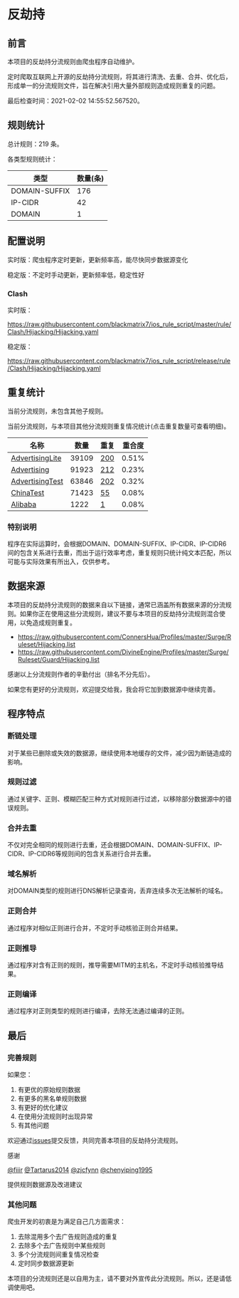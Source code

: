 # 反劫持

## 前言

本项目的反劫持分流规则由爬虫程序自动维护。

定时爬取互联网上开源的反劫持分流规则，将其进行清洗、去重、合并、优化后，形成单一的分流规则文件，旨在解决引用大量外部规则造成规则重复的问题。



最后检查时间：2021-02-02 14:55:52.567520。

## 规则统计

总计规则：219 条。

各类型规则统计：

| 类型 | 数量(条) |
| ---- | ---- |
| DOMAIN-SUFFIX | 176 |
| IP-CIDR | 42 |
| DOMAIN | 1 |
## 配置说明

实时版：爬虫程序定时更新，更新频率高，能尽快同步数据源变化

稳定版：不定时手动更新，更新频率低，稳定性好

### Clash 
实时版：

https://raw.githubusercontent.com/blackmatrix7/ios_rule_script/master/rule/Clash/Hijacking/Hijacking.yaml

稳定版：

https://raw.githubusercontent.com/blackmatrix7/ios_rule_script/release/rule/Clash/Hijacking/Hijacking.yaml

## 重复统计


当前分流规则，未包含其他子规则。


当前分流规则，与本项目其他分流规则重复情况统计(点击重复数量可查看明细)。



| 名称 | 数量 | 重复 | 重合度 |
| ---- | ---- | ---- | ------ |
|  [AdvertisingLite](https://github.com/blackmatrix7/ios_rule_script/tree/master/rule/Clash/AdvertisingLite)    | 39109   | [200](https://raw.githubusercontent.com/blackmatrix7/ios_rule_script/master/rule/Clash/Hijacking/Hijacking_Repeat.list)   |   0.51% |
|  [Advertising](https://github.com/blackmatrix7/ios_rule_script/tree/master/rule/Clash/Advertising)    | 91923   | [212](https://raw.githubusercontent.com/blackmatrix7/ios_rule_script/master/rule/Clash/Hijacking/Hijacking_Repeat.list)   |   0.23% |
|  [AdvertisingTest](https://github.com/blackmatrix7/ios_rule_script/tree/master/rule/Clash/AdvertisingTest)    | 63846   | [202](https://raw.githubusercontent.com/blackmatrix7/ios_rule_script/master/rule/Clash/Hijacking/Hijacking_Repeat.list)   |   0.32% |
|  [ChinaTest](https://github.com/blackmatrix7/ios_rule_script/tree/master/rule/Clash/ChinaTest)    | 71423   | [55](https://raw.githubusercontent.com/blackmatrix7/ios_rule_script/master/rule/Clash/Hijacking/Hijacking_Repeat.list)   |   0.08% |
|  [Alibaba](https://github.com/blackmatrix7/ios_rule_script/tree/master/rule/Clash/Alibaba)    | 1222   | [1](https://raw.githubusercontent.com/blackmatrix7/ios_rule_script/master/rule/Clash/Hijacking/Hijacking_Repeat.list)   |   0.08% |
### 特别说明
程序在实际运算时，会根据DOMAIN、DOMAIN-SUFFIX、IP-CIDR、IP-CIDR6间的包含关系进行去重，而出于运行效率考虑，重复规则只统计纯文本匹配，所以可能与实际效果有所出入，仅供参考。

## 数据来源

本项目的反劫持分流规则的数据来自以下链接，通常已涵盖所有数据来源的分流规则。如果你正在使用这些分流规则，建议不要与本项目的反劫持分流规则混合使用，以免造成规则重复。

- https://raw.githubusercontent.com/ConnersHua/Profiles/master/Surge/Ruleset/Hijacking.list
- https://raw.githubusercontent.com/DivineEngine/Profiles/master/Surge/Ruleset/Guard/Hijacking.list


感谢以上分流规则作者的辛勤付出（排名不分先后）。

如果您有更好的分流规则，欢迎提交给我，我会将它加到数据源中继续完善。

## 程序特点

### 断链处理

对于某些已删除或失效的数据源，继续使用本地缓存的文件，减少因为断链造成的影响。

### 规则过滤

通过关键字、正则、模糊匹配三种方式对规则进行过滤，以移除部分数据源中的错误规则。

### 合并去重

不仅对完全相同的规则进行去重，还会根据DOMAIN、DOMAIN-SUFFIX、IP-CIDR、IP-CIDR6等规则间的包含关系进行合并去重。

### 域名解析

对DOMAIN类型的规则进行DNS解析记录查询，丢弃连续多次无法解析的域名。

### 正则合并

通过程序对相似正则进行合并，不定时手动核验正则合并结果。

### 正则推导

通过程序对含有正则的规则，推导需要MITM的主机名，不定时手动核验推导结果。

### 正则编译

通过程序对正则类型的规则进行编译，去除无法通过编译的正则。

## 最后

### 完善规则

如果您：

1. 有更优的原始规则数据
2. 有更多的黑名单规则数据
3. 有更好的优化建议
4. 在使用分流规则时出现异常
5. 有其他问题

欢迎通过[issues](https://github.com/blackmatrix7/ios_rule_script/issues/new)提交反馈，共同完善本项目的反劫持分流规则。

感谢

[@fiiir](https://github.com/fiiir) [@Tartarus2014](https://github.com/Tartarus2014) [@zjcfynn](https://github.com/zjcfynn) [@chenyiping1995](https://github.com/chenyiping1995) 

提供规则数据源及改进建议

### 其他问题

爬虫开发的初衷是为满足自己几方面需求：

1. 去除混用多个去广告规则造成的重复
2. 去除多个去广告规则中某些规则
3. 多个分流规则间重复情况检查
4. 定时同步数据源更新

本项目的分流规则还是以自用为主，请不要对外宣传此分流规则。所以，还是请低调使用吧。